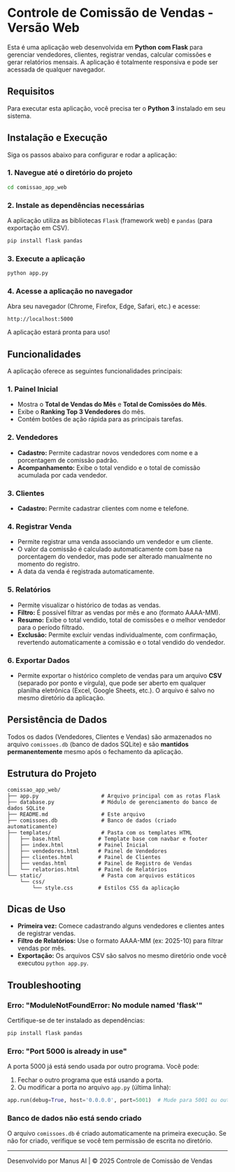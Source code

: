 # Controle de Comissão de Vendas - Versão Web

Esta é uma aplicação web desenvolvida em **Python com Flask** para gerenciar vendedores, clientes, registrar vendas, calcular comissões e gerar relatórios mensais. A aplicação é totalmente responsiva e pode ser acessada de qualquer navegador.

## Requisitos

Para executar esta aplicação, você precisa ter o **Python 3** instalado em seu sistema.

## Instalação e Execução

Siga os passos abaixo para configurar e rodar a aplicação:

### 1. Navegue até o diretório do projeto

```bash
cd comissao_app_web
```

### 2. Instale as dependências necessárias

A aplicação utiliza as bibliotecas `Flask` (framework web) e `pandas` (para exportação em CSV).

```bash
pip install flask pandas
```

### 3. Execute a aplicação

```bash
python app.py
```

### 4. Acesse a aplicação no navegador

Abra seu navegador (Chrome, Firefox, Edge, Safari, etc.) e acesse:

```
http://localhost:5000
```

A aplicação estará pronta para uso!

## Funcionalidades

A aplicação oferece as seguintes funcionalidades principais:

### 1. Painel Inicial
*   Mostra o **Total de Vendas do Mês** e **Total de Comissões do Mês**.
*   Exibe o **Ranking Top 3 Vendedores** do mês.
*   Contém botões de ação rápida para as principais tarefas.

### 2. Vendedores
*   **Cadastro:** Permite cadastrar novos vendedores com nome e a porcentagem de comissão padrão.
*   **Acompanhamento:** Exibe o total vendido e o total de comissão acumulada por cada vendedor.

### 3. Clientes
*   **Cadastro:** Permite cadastrar clientes com nome e telefone.

### 4. Registrar Venda
*   Permite registrar uma venda associando um vendedor e um cliente.
*   O valor da comissão é calculado automaticamente com base na porcentagem do vendedor, mas pode ser alterado manualmente no momento do registro.
*   A data da venda é registrada automaticamente.

### 5. Relatórios
*   Permite visualizar o histórico de todas as vendas.
*   **Filtro:** É possível filtrar as vendas por mês e ano (formato AAAA-MM).
*   **Resumo:** Exibe o total vendido, total de comissões e o melhor vendedor para o período filtrado.
*   **Exclusão:** Permite excluir vendas individualmente, com confirmação, revertendo automaticamente a comissão e o total vendido do vendedor.

### 6. Exportar Dados
*   Permite exportar o histórico completo de vendas para um arquivo **CSV** (separado por ponto e vírgula), que pode ser aberto em qualquer planilha eletrônica (Excel, Google Sheets, etc.). O arquivo é salvo no mesmo diretório da aplicação.

## Persistência de Dados

Todos os dados (Vendedores, Clientes e Vendas) são armazenados no arquivo `comissoes.db` (banco de dados SQLite) e são **mantidos permanentemente** mesmo após o fechamento da aplicação.

## Estrutura do Projeto

```
comissao_app_web/
├── app.py                    # Arquivo principal com as rotas Flask
├── database.py               # Módulo de gerenciamento do banco de dados SQLite
├── README.md                 # Este arquivo
├── comissoes.db              # Banco de dados (criado automaticamente)
├── templates/                # Pasta com os templates HTML
│   ├── base.html            # Template base com navbar e footer
│   ├── index.html           # Painel Inicial
│   ├── vendedores.html      # Painel de Vendedores
│   ├── clientes.html        # Painel de Clientes
│   ├── vendas.html          # Painel de Registro de Vendas
│   └── relatorios.html      # Painel de Relatórios
└── static/                   # Pasta com arquivos estáticos
    └── css/
        └── style.css        # Estilos CSS da aplicação
```

## Dicas de Uso

*   **Primeira vez:** Comece cadastrando alguns vendedores e clientes antes de registrar vendas.
*   **Filtro de Relatórios:** Use o formato AAAA-MM (ex: 2025-10) para filtrar vendas por mês.
*   **Exportação:** Os arquivos CSV são salvos no mesmo diretório onde você executou `python app.py`.

## Troubleshooting

### Erro: "ModuleNotFoundError: No module named 'flask'"

Certifique-se de ter instalado as dependências:
```bash
pip install flask pandas
```

### Erro: "Port 5000 is already in use"

A porta 5000 já está sendo usada por outro programa. Você pode:
1. Fechar o outro programa que está usando a porta.
2. Ou modificar a porta no arquivo `app.py` (última linha):
```python
app.run(debug=True, host='0.0.0.0', port=5001)  # Mude para 5001 ou outra porta
```

### Banco de dados não está sendo criado

O arquivo `comissoes.db` é criado automaticamente na primeira execução. Se não for criado, verifique se você tem permissão de escrita no diretório.

---

Desenvolvido por Manus AI | © 2025 Controle de Comissão de Vendas
